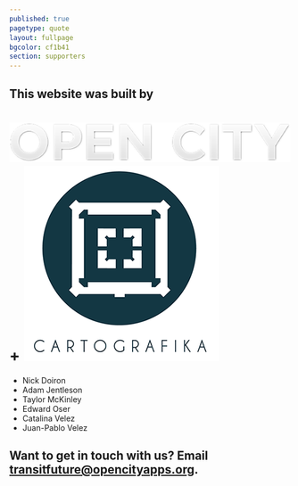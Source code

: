 ```yaml
---
published: true
pagetype: quote
layout: fullpage
bgcolor: cf1b41
section: supporters
---
```


## This website was built by

# [![OpenCity](img/open_city_logo.png)](http://opencityapps.org/) + [![Cartografika](img/cartografika_logo.png)](http://cartografika.net/)

* Nick Doiron
* Adam Jentleson
* Taylor McKinley
* Edward Oser
* Catalina Velez
* Juan-Pablo Velez

## Want to get in touch with us? Email [transitfuture@opencityapps.org](mailto:transitfuture@opencityapps.org).